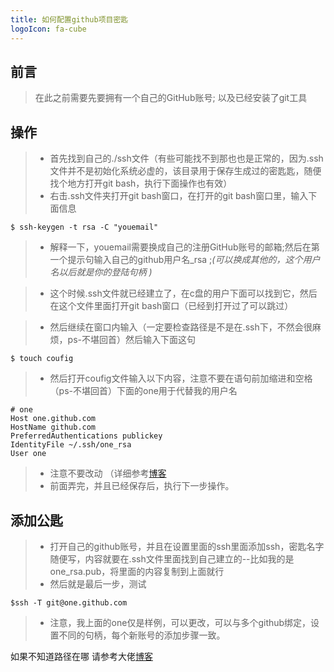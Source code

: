 ```yaml
---
title: 如何配置github项目密匙
logoIcon: fa-cube
---
```

## 前言 ##
>在此之前需要先要拥有一个自己的GitHub账号;
以及已经安装了git工具
## 操作 ##
>+ 首先找到自己的./ssh文件（有些可能找不到那也也是正常的，因为.ssh文件并不是初始化系统必虚的，该目录用于保存生成过的密匙匙，随便找个地方打开git bash，执行下面操作也有效）
>+ 右击.ssh文件夹打开git bash窗口，在打开的git bash窗口里，输入下面信息
```
$ ssh-keygen -t rsa -C "youemail"
```
>+ 解释一下，youemail需要换成自己的注册GitHub账号的邮箱;然后在第一个提示句输入自己的github用户名_rsa ;*(可以换成其他的，这个用户名以后就是你的登陆句柄 )*

>+ 这个时候.ssh文件就已经建立了，在c盘的用户下面可以找到它，然后在这个文件里面打开git bash窗口（已经到打开过了可以跳过）

>+ 然后继续在窗口内输入（一定要检查路径是不是在.ssh下，不然会很麻烦，ps-不堪回首）然后输入下面这句
```
$ touch coufig
```
>+ 然后打开coufig文件输入以下内容，注意不要在语句前加缩进和空格（ps-不堪回首）下面的one用于代替我的用户名
```
# one
Host one.github.com
HostName github.com
PreferredAuthentications publickey
IdentityFile ~/.ssh/one_rsa
User one
```
>+ 注意不要改动 （详细参考[博客](https://www.cnblogs.com/xjnotxj/p/5845574.html?tdsourcetag=s_pcqq_aiomsg)
>+ 前面弄完，并且已经保存后，执行下一步操作。
## 添加公匙 ##
>+ 打开自己的github账号，并且在设置里面的ssh里面添加ssh，密匙名字随便写，内容就要在.ssh文件里面找到自己建立的--比如我的是one_rsa.pub，将里面的内容复制到上面就行
>+ 然后就是最后一步，测试
```
$ssh -T git@one.github.com
```
>+ 注意，我上面的one仅是样例，可以更改，可以与多个github绑定，设置不同的句柄，每个新账号的添加步骤一致。

如果不知道路径在哪 请参考大佬[博客](https://runindark.com/2019/03/23/My%20first%20blog/)